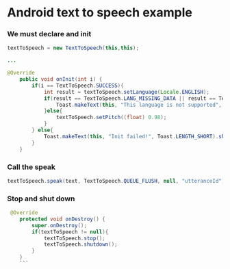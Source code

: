 # Android text to speech example

<h3>We must declare and init</h3>

```java
textToSpeech = new TextToSpeech(this,this);

...

@Override
    public void onInit(int i) {
        if(i == TextToSpeech.SUCCESS){
            int result = textToSpeech.setLanguage(Locale.ENGLISH);
            if(result == TextToSpeech.LANG_MISSING_DATA || result == TextToSpeech.LANG_NOT_SUPPORTED){
                Toast.makeText(this, "This language is not supported", Toast.LENGTH_SHORT).show();
            }else{
                textToSpeech.setPitch((float) 0.98);
            }
        } else{
            Toast.makeText(this, "Init failed!", Toast.LENGTH_SHORT).show();
        }
    }
```

<h3>Call the speak</h3>

```java
textToSpeech.speak(text, TextToSpeech.QUEUE_FLUSH, null, "utteranceId");
```

<h3>Stop and shut down</h3>

```java
 @Override
    protected void onDestroy() {
        super.onDestroy();
        if(textToSpeech != null){
            textToSpeech.stop();
            textToSpeech.shutdown();
        }
    }
    ```
